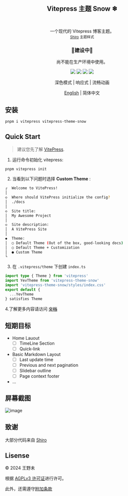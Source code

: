 <p align="center">
  <h2 align="center">Vitepress 主题 Snow ❄</h2>
  <br />
  <p align="center">
    一个现代的 Vitepress 博客主题。
    <br />
    <small align="center"><a href="https://github.com/innei/Shiro">Shiro</a> 主题样式</small>
  </p>
</p>

<p align="center">
 <h3 align="center">🚧建设中🚧</h3>
 <p align="center">尚不能在生产环境中使用。</p>
</p>

<p align="center">
   <span>
      <img src="https://img.shields.io/badge/vuejs-%2335495e.svg?style=Plastic&logo=vuedotjs&logoColor=%234FC08D"/>
   </span>
   <span>
      <img src="https://img.shields.io/badge/typescript-%23007ACC.svg?style=Plastice&logo=typescript&logoColor=white"/>
   </span>
   <span>
      <img src="https://img.shields.io/badge/RollupJS-ef3335?style=Plastic&logo=rollup.js&logoColor=white"/>
    </span>
   <span>
      <img src="https://img.shields.io/badge/tailwindcss-%2338B2AC.svg?style=Plastic&logo=tailwind-css&logoColor=white"/>
    </span>
</p>

<p align="center">  
  <p align="center">
  深色模式
  | 
  响应式
  |
  流畅动画
  </p>
</p>

<p align="center"> <a href="./README.md">English</a> | 简体中文</p>

## 安装

```sh
pnpm i vitepress vitepress-theme-snow
```

## Quick Start

> 建议您先了解 [VitePress](https://vitepress.dev/guide/getting-started).

1. 运行命令初始化 vitepress:

```sh
pnpm vitepress init
```

2. 当看到以下问题时选择 **Custom Theme** :

```sh
┌  Welcome to VitePress!
│
◇  Where should VitePress initialize the config?
│  ./docs
│
◇  Site title:
│  My Awesome Project
│
◇  Site description:
│  A VitePress Site
│
◆  Theme:
│  ○ Default Theme (Out of the box, good-looking docs)
│  ○ Default Theme + Customization
│  ● Custom Theme
└
```

3. 在 `.vitepress/theme` 下创建 `index.ts`

```typescript
import type { Theme } from 'vitepress'
import YevTheme from 'vitepress-theme-snow'
import 'vitepress-theme-snow/styles/index.css'
export default {
  ...YevTheme
} satisfies Theme
```

4.了解更多内容请访问 ~~[文档](#)~~

## 短期目标

- Home Lauout
  - [ ] TimeLine Section
  - [ ] Quick-link
- Basic Markdown Layout
  - [ ] Last update time
  - [ ] Previous and next pagination
  - [ ] Slidebar outline
  - [ ] Page context footer
- ...

## 屏幕截图

<img alt="image" src="https://github.com/wangyewei/vitepress-theme-snow/assets/49926816/fd7a8747-9765-4fa8-8121-b93f60ae9225">

## 致谢

大部分代码来自 [Shiro](https://github.com/innei/Shiro)

## Lisense

&copy; 2024 王野未

根据 [AGPLv3 许可证](https://github.com/wangyewei/vitepress-theme-yev/blob/main/LICENSE)进行许可。

此外，还需遵守[附加条款]('./ADDITION_TERMS_ZH.md')
